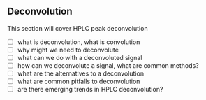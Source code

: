 ## Deconvolution

This section will cover HPLC peak deconvolution

- [ ] what is deconvolution, what is convolution
- [ ] why might we need to deconvolute
- [ ] what can we do with a deconvoluted signal
- [ ] how can we deconvolute a signal, what are common methods?
- [ ] what are the alternatives to a deconvolution
- [ ] what are common pitfalls to deconvolution
- [ ] are there emerging trends in HPLC deconvolution?